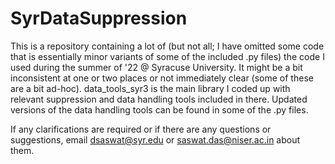 # SyrDataSuppression
This is a repository containing a lot of (but not all; I have omitted some code that is essentially minor variants of some of the included .py files) the code I used during the summer of '22 @ Syracuse University. It might be a bit inconsistent at one or two places or not immediately clear (some of these are a bit ad-hoc). data_tools_syr3 is the main library I coded up with relevant suppression and data handling tools included in there. Updated versions of the data handling tools can be found in some of the .py files.

If any clarifications are required or if there are any questions or suggestions, email dsaswat@syr.edu or saswat.das@niser.ac.in about them.
